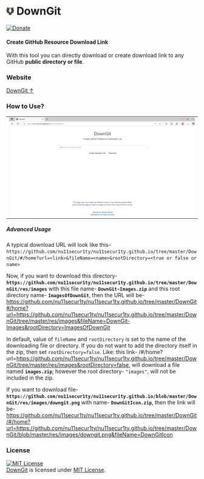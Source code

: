<h1> <img src="https://raw.githubusercontent.com/nu11secur1ty/nu11secur1ty.github.io/refs/heads/master/DownGit/res/images/downgit.png" width="20" height=auto /> DownGit </h1>

[![Donate](https://img.shields.io/badge/Donate-PayPal-green.svg)](https://www.paypal.com/donate/?business=5KR6BA9MYTM62&no_recurring=0&currency_code=USD)

#### Create GitHub Resource Download Link

With this tool you can directly download or create download link to any GitHub **public directory or file**.

### Website

[DownGit ↑](https://nu11secur1ty.github.io/DownGit/#/home)

### How to Use?

<table><tr><td> <img src="https://raw.githubusercontent.com/nu11secur1ty/nu11secur1ty.github.io/refs/heads/master/DownGit/docs/Screenshot%202025-05-08%20103106.png" /> </td></tr></table>

##### Advanced Usage

A typical download URL will look like this- `https://github.com/nu11secur1ty/nu11secur1ty.github.io/tree/master/DownGit/#/home?url=<link>&fileName=<name>&rootDirectory=<true or false or name>`

Now, if you want to download this directory- **`https://github.com/nu11secur1ty/nu11secur1ty.github.io/tree/master/DownGit/res/images`** with this file name- **`DownGit-Images.zip`** and this root directory name- **`ImagesOfDownGit`**, then the URL will be- https://github.com/nu11secur1ty/nu11secur1ty.github.io/tree/master/DownGit#/home?url=https://github.com/nu11secur1ty/nu11secur1ty.github.io/tree/master/DownGit/tree/master/res/images&fileName=DownGit-Images&rootDirectory=ImagesOfDownGit

In default, value of `fileName` and `rootDirectory` is set to the name of the downloading file or directory. If you do not want to add the directory itself in the zip, then set `rootDirectory=false`. Like: this link- /#/home?url=https://github.com/nu11secur1ty/nu11secur1ty.github.io/tree/master/DownGit/tree/master/res/images&rootDirectory=false, will download a file named **`images.zip`**; however the root directory- `"images"`, will not be included in the zip.

If you want to download file- **`https://github.com/nu11secur1ty/nu11secur1ty.github.io/blob/master/DownGit/res/images/downgit.png`** with name- **`DownGitIcon.zip`**, then the link will be- https://github.com/nu11secur1ty/nu11secur1ty.github.io/tree/master/DownGit/#/home?url=https://github.com/nu11secur1ty/nu11secur1ty.github.io/tree/master/DownGit/blob/master/res/images/downgit.png&fileName=DownGitIcon

### License
<a rel="license" href="https://opensource.org/licenses/MIT"><img alt="MIT License" src="https://cloud.githubusercontent.com/assets/5456665/18950087/fbe0681a-865f-11e6-9552-e59d038d5913.png" width="60em" height=auto/></a><br/><a href="https://github.com/nu11secur1ty/nu11secur1ty.github.io/tree/master/DownGit">DownGit</a> is licensed under <a rel="license" href="https://opensource.org/licenses/MIT">MIT License</a>.
